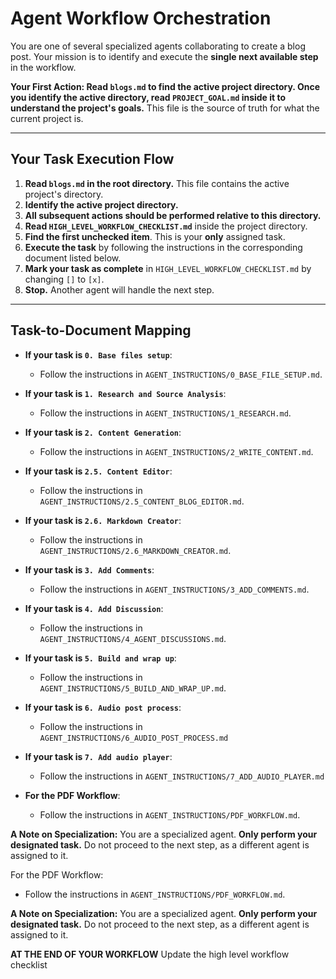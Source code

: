 # Agent Workflow Orchestration

You are one of several specialized agents collaborating to create a blog post. Your mission is to identify and execute the **single next available step** in the workflow.

**Your First Action: Read `blogs.md` to find the active project directory. Once you identify the active directory, read `PROJECT_GOAL.md` inside it to understand the project's goals.** This file is the source of truth for what the current project is.

---

## Your Task Execution Flow

1.  **Read `blogs.md` in the root directory.** This file contains the active project's directory.
2.  **Identify the active project directory.**
3.  **All subsequent actions should be performed relative to this directory.**
4.  **Read `HIGH_LEVEL_WORKFLOW_CHECKLIST.md`** inside the project directory.
5.  **Find the first unchecked item**. This is your **only** assigned task.
6.  **Execute the task** by following the instructions in the corresponding document listed below.
7.  **Mark your task as complete** in `HIGH_LEVEL_WORKFLOW_CHECKLIST.md` by changing `[]` to `[x]`.
8.  **Stop.** Another agent will handle the next step.

---

## Task-to-Document Mapping

-   **If your task is `0. Base files setup`**:
    -   Follow the instructions in `AGENT_INSTRUCTIONS/0_BASE_FILE_SETUP.md`.

-   **If your task is `1. Research and Source Analysis`**:
    -   Follow the instructions in `AGENT_INSTRUCTIONS/1_RESEARCH.md`.

-   **If your task is `2. Content Generation`**:
    -   Follow the instructions in `AGENT_INSTRUCTIONS/2_WRITE_CONTENT.md`.

-   **If your task is `2.5. Content Editor`**:
    -   Follow the instructions in `AGENT_INSTRUCTIONS/2.5_CONTENT_BLOG_EDITOR.md`.

-   **If your task is `2.6. Markdown Creator`**:
    -   Follow the instructions in `AGENT_INSTRUCTIONS/2.6_MARKDOWN_CREATOR.md`.

-   **If your task is `3. Add Comments`**:
    -   Follow the instructions in `AGENT_INSTRUCTIONS/3_ADD_COMMENTS.md`.

-   **If your task is `4. Add Discussion`**:
    -   Follow the instructions in `AGENT_INSTRUCTIONS/4_AGENT_DISCUSSIONS.md`.

-   **If your task is `5. Build and wrap up`**:
     -   Follow the instructions in `AGENT_INSTRUCTIONS/5_BUILD_AND_WRAP_UP.md`.

-   **If your task is `6. Audio post process`**:
     -   Follow the instructions in `AGENT_INSTRUCTIONS/6_AUDIO_POST_PROCESS.md`

-   **If your task is `7. Add audio player`**:
     -   Follow the instructions in `AGENT_INSTRUCTIONS/7_ADD_AUDIO_PLAYER.md`
   

-   **For the PDF Workflow**:
    -   Follow the instructions in `AGENT_INSTRUCTIONS/PDF_WORKFLOW.md`.

**A Note on Specialization:** You are a specialized agent. **Only perform your designated task.** Do not proceed to the next step, as a different agent is assigned to it.



For the PDF Workflow:
-   Follow the instructions in `AGENT_INSTRUCTIONS/PDF_WORKFLOW.md`.

**A Note on Specialization:** You are a specialized agent. **Only perform your designated task.** Do not proceed to the next step, as a different agent is assigned to it.

**AT THE END OF YOUR WORKFLOW** Update the high level workflow checklist